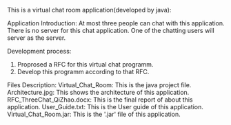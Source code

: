 This is a virtual chat room application(developed by java):

Application Introduction:
    At most three people can chat with this application.
    There is no server for this chat application. One of the chatting users will server as the server.
    
Development process:

  1. Proprosed a RFC for this virtual chat programm.
  2. Develop this programm according to that RFC.

Files Description:
  Virtual_Chat_Room:  This is the java project file.
  Architecture.jpg:   This shows the architecture of this application.
  RFC_ThreeChat_QiZhao.docx: This is the final report of about this application.
  User_Guide.txt:     This is the User guide of this application.
  Virtual_Chat_Room.jar: This is the '.jar' file of this application. 
 

